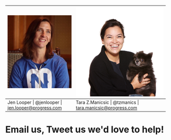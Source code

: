 # 

# 

| ![](/assets/jen-cro.jpg) | ![](/assets/tzmanics.jpg) |
| :--- | :--- |
| Jen Looper \| @jenlooper \| jen.looper@progress.com | Tara Z.Manicsic \| @tzmanics \| tara.manicsic@progress.com |

# Email us, Tweet us we'd love to help!



